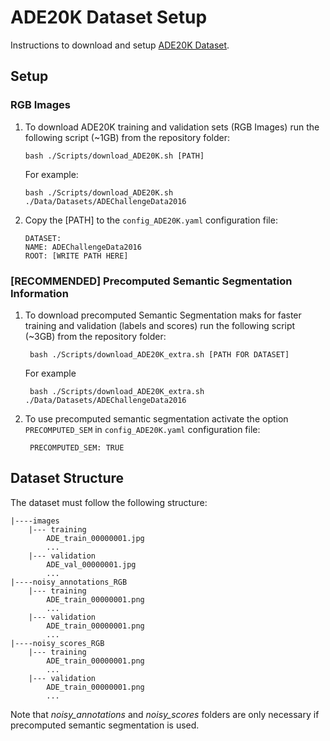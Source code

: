 # ADE20K Dataset Setup
Instructions to download and setup [ADE20K Dataset](https://groups.csail.mit.edu/vision/datasets/ADE20K/).

## Setup
### RGB Images

 1. To download ADE20K training and validation sets (RGB Images) run the following script (~1GB) from the repository folder:
	 
	    bash ./Scripts/download_ADE20K.sh [PATH]
	   
	   For example:

	    bash ./Scripts/download_ADE20K.sh ./Data/Datasets/ADEChallengeData2016
	    
 2. Copy the [PATH] to the `config_ADE20K.yaml` configuration file:
 
		DATASET:
	    NAME: ADEChallengeData2016
	    ROOT: [WRITE PATH HERE]

### [RECOMMENDED] Precomputed Semantic Segmentation Information

1. To download precomputed Semantic Segmentation maks for faster training and validation (labels and scores) run the following script (~3GB) from the repository folder:

		bash ./Scripts/download_ADE20K_extra.sh [PATH FOR DATASET]  

	For example

		bash ./Scripts/download_ADE20K_extra.sh ./Data/Datasets/ADEChallengeData2016

2. To use precomputed semantic segmentation activate the option `PRECOMPUTED_SEM` in `config_ADE20K.yaml` configuration file:
	
		PRECOMPUTED_SEM: TRUE

## Dataset Structure
The dataset must follow the following structure:
```
|----images
	|--- training
		ADE_train_00000001.jpg
		...
	|--- validation
		ADE_val_00000001.jpg
		...
|----noisy_annotations_RGB
	|--- training
		ADE_train_00000001.png
		...
	|--- validation
		ADE_train_00000001.png
		...
|----noisy_scores_RGB
	|--- training
		ADE_train_00000001.png
		...
	|--- validation
		ADE_train_00000001.png
		...
```

Note that *noisy_annotations* and *noisy_scores* folders are only necessary if precomputed semantic segmentation is used.